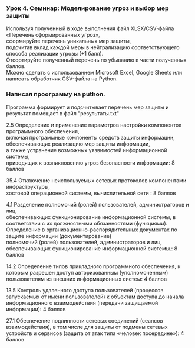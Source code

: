 ### Урок 4. Семинар: Моделирование угроз и выбор мер защиты

Используя полученный в ходе выполнения файл XLSX/CSV-файла «Перечень сформированных угроз»,<br> сформируйте перечень уникальных мер защиты,<br> 
подсчитав вклад каждой меры в нейтрализацию соответствующего способа реализации угрозы (+1 балл).<br> 
Отсортируйте полученный перечень по убыванию в части полученных баллов.<br>
 Можно сделать с использованием Microsoft Excel, Google Sheets или написать обработчик CSV-файла на Python.

 ### Написал проограмму на puthon.

Программа формирует и подсчитывает перечень мер защиты и результат помещает в файл "результаты.txt"

2.5 Определение и применение параметров настройки компонентов программного обеспечения,<br> включая программные компоненты средств защиты информации, обеспечивающих реализацию мер защиты информации, <br> а также устранение возможных уязвимостей информационной системы,<br> приводящих к возникновению угроз безопасности информации: 8 баллов

35.4 Отключение неиспользуемых сетевых протоколов компонентами инфраструктуры, <br>
хостовой операционной системы, вычислительной сети : 8 баллов

4.1 Разделение полномочий (ролей) пользователей, администраторов и лиц,<br> обеспечивающих функционирование информационной системы, в соответствии с их должностными обязанностями (функциями). <br> Определение в организационно-распорядительных документах по защите информации (документирование) <br>
полномочий (ролей) пользователей, администраторов и лиц, <br>
обеспечивающих функционирование информационной системы.: 8 баллов

14.2 Определение типов прикладного программного обеспечения, к которым разрешен доступ авторизованным (уполномоченным) пользователям из внешних информационных систем: 4 баллов

13.5 Контроль удаленного доступа пользователей (процессов запускаемых от имени пользователей) к объектам доступа до начала информационного взаимодействия (передачи защищаемой информации): 4 баллов

27.1 Обеспечение подлинности сетевых соединений (сеансов взаимодействия), в том числе для защиты от подмены сетевых устройств и сервисов (защита от атак типа «человек посередине»): 4 баллов